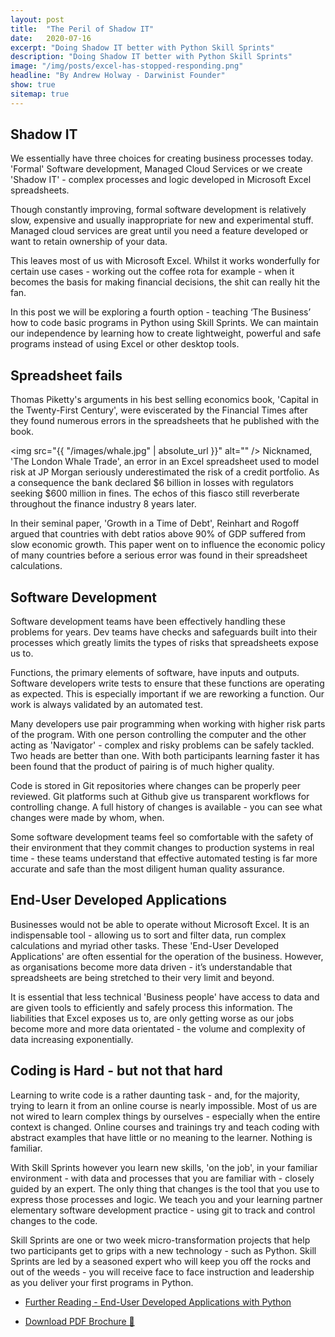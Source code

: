 ```yaml
---
layout: post
title:  "The Peril of Shadow IT"
date:   2020-07-16
excerpt: "Doing Shadow IT better with Python Skill Sprints"
description: "Doing Shadow IT better with Python Skill Sprints"
image: "/img/posts/excel-has-stopped-responding.png"
headline: "By Andrew Holway - Darwinist Founder"
show: true
sitemap: true
---
```


## Shadow IT

We essentially have three choices for creating business processes today. 'Formal' Software development, Managed Cloud Services or we create 'Shadow IT' - complex processes and logic developed in Microsoft Excel spreadsheets.

Though constantly improving, formal software development is relatively slow, expensive and usually inappropriate for new and experimental stuff. Managed cloud services are great until you need a feature developed or want to retain ownership of your data.

This leaves most of us with Microsoft Excel. Whilst it works wonderfully for certain use cases - working out the coffee rota for example - when it becomes the basis for making financial decisions, the shit can really hit the fan.

In this post we will be exploring a fourth option - teaching ‘The Business’ how to code basic programs in Python using Skill Sprints. We can maintain our independence by learning how to create lightweight, powerful and safe programs instead of using Excel or other desktop tools.

## Spreadsheet fails

Thomas Piketty's arguments in his best selling economics book, 'Capital in the Twenty-First Century', were eviscerated by the Financial Times after they found numerous errors in the spreadsheets that he published with the book.

<span class="image left"><img src="{{ "/images/whale.jpg" | absolute_url }}" alt="" /></span> Nicknamed, 'The London Whale Trade', an error in an Excel spreadsheet used to model risk at JP Morgan seriously underestimated the risk of a credit portfolio. As a consequence the bank declared $6 billion in losses with regulators seeking $600 million in fines. The echos of this fiasco still reverberate throughout the finance industry 8 years later.

In their seminal paper, 'Growth in a Time of Debt', Reinhart and Rogoff argued that countries with debt ratios above 90% of GDP suffered from slow economic growth. This paper went on to influence the economic policy of many countries before a serious error was found in their spreadsheet calculations.

## Software Development

Software development teams have been effectively handling these problems for years. Dev teams have checks and safeguards built into their processes which greatly limits the types of risks that spreadsheets expose us to.

Functions, the primary elements of software, have inputs and outputs. Software developers write tests to ensure that these functions are operating as expected. This is especially important if we are reworking a function. Our work is always validated by an automated test.

Many developers use pair programming when working with higher risk parts of the program. With one person controlling the computer and the other acting as 'Navigator' - complex and risky problems can be safely tackled. Two heads are better than one. With both participants learning faster it has been found that the product of pairing is of much higher quality.

Code is stored in Git repositories where changes can be properly peer reviewed. Git platforms such at Github give us transparent workflows for controlling change. A full history of changes is available - you can see what changes were made by whom, when.

Some software development teams feel so comfortable with the safety of their environment that they commit changes to production systems in real time - these teams understand that effective automated testing is far more accurate and safe than the most diligent human quality assurance.

## End-User Developed Applications

Businesses would not be able to operate without Microsoft Excel. It is an indispensable tool - allowing us to sort and filter data, run complex calculations and myriad other tasks.  These 'End-User Developed Applications' are often essential for the operation of the business. However, as organisations become more data driven - it’s understandable that spreadsheets are being stretched to their very limit and beyond.

It is essential that less technical 'Business people' have access to data and are given tools to efficiently and safely process this information. The liabilities that Excel exposes us to, are only getting worse as our jobs become more and more data orientated - the volume and complexity of data increasing exponentially.

## Coding is Hard - but not that hard

Learning to write code is a rather daunting task - and, for the majority, trying to learn it from an online course is nearly impossible. Most of us are not wired to learn complex things by ourselves - especially when the entire context is changed. Online courses and trainings try and teach coding with abstract examples that have little or no meaning to the learner. Nothing is familiar.

With Skill Sprints however you learn new skills, 'on the job', in your familiar environment - with data and processes that you are familiar with - closely guided by an expert. The only thing that changes is the tool that you use to express those processes and logic. We teach you and your learning partner elementary software development practice - using git to track and control changes to the code.

Skill Sprints are one or two week micro-transformation projects that help two participants get to grips with a new technology - such as Python. Skill Sprints are led by a seasoned expert who will keep you off the rocks and out of the weeds - you will receive face to face instruction and leadership as you deliver your first programs in Python.

<ul class="actions fit">
	<li><a href="/blog/euda" class="button fit">Further Reading - End-User Developed Applications with Python</a></li>
</ul>
<ul class="actions fit">
	<li><a href="/assets/docs/Python_Skill_Sprint_brochure.pdf" download class="button fit">Download PDF Brochure 🧠</a></li>
</ul>

